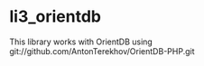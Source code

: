 li3_orientdb
===========

This library works with OrientDB using
git://github.com/AntonTerekhov/OrientDB-PHP.git



